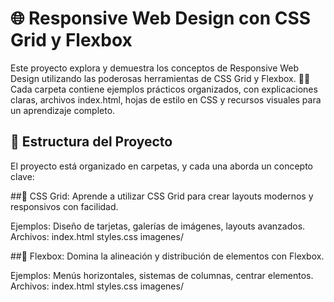 # 🌐 Responsive Web Design con CSS Grid y Flexbox

Este proyecto explora y demuestra los conceptos de Responsive Web Design utilizando las poderosas herramientas de CSS Grid y Flexbox. 📐✨
Cada carpeta contiene ejemplos prácticos organizados, con explicaciones claras, archivos index.html, hojas de estilo en CSS y recursos visuales para un aprendizaje completo.

## 📁 Estructura del Proyecto

El proyecto está organizado en carpetas, y cada una aborda un concepto clave:

##📂 CSS Grid:
Aprende a utilizar CSS Grid para crear layouts modernos y responsivos con facilidad.

Ejemplos: Diseño de tarjetas, galerías de imágenes, layouts avanzados.
Archivos:
index.html
styles.css
imagenes/

##📂 Flexbox:
Domina la alineación y distribución de elementos con Flexbox.

Ejemplos: Menús horizontales, sistemas de columnas, centrar elementos.
Archivos:
index.html
styles.css
imagenes/


